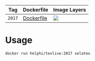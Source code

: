 Tag | Dockerfile | Image Layers
----|------------|-------------
`2017` | [Dockerfile](https://github.com/helphi/Dockerfile-texlive/blob/master/2017/Dockerfile) | [![](https://images.microbadger.com/badges/image/helphi/texlive:2017.svg)](https://microbadger.com/images/helphi/texlive::2017 "Get your own image badge on microbadger.com")

# Usage

```sh
docker run helphi/texlive:2017 xelatex
```